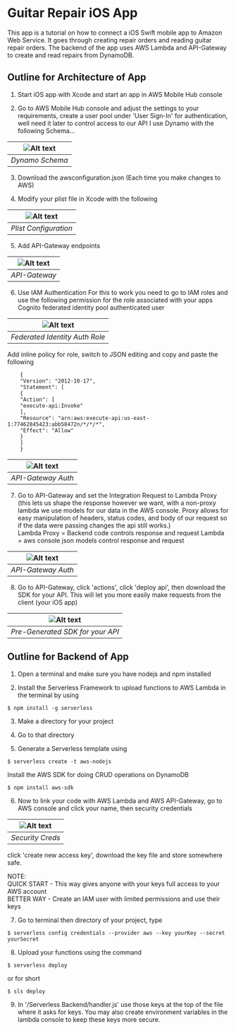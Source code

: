 # Guitar Repair iOS App
This app is a tutorial on how to connect a iOS Swift mobile app to Amazon Web Service. It goes through creating repair orders and reading guitar repair orders. The backend of the app uses AWS Lambda and API-Gateway to create and read repairs from DynamoDB.

## Outline for Architecture of App

1. Start iOS app with Xcode and start an app in AWS Mobile Hub console
    
2. Go to AWS Mobile Hub console and adjust the settings to your requirements, create a user pool under 'User Sign-In' for authentication, well need it later to control access to our API
I use Dynamo with the following Schema...

| ![Alt text](/images/db.png?raw=true) |
|:--:|
| *Dynamo Schema* |
    
3. Download the awsconfiguration.json (Each time you make changes to AWS) 
    
4. Modify your plist file in Xcode with the following

| ![Alt text](/images/plist.png?raw=true) |
|:--:|
| *Plist Configuration* |
    
5. Add API-Gateway endpoints

| ![Alt text](/images/paths.png?raw=true) |
|:--:|
| *API-Gateway* |
    
6. Use IAM Authentication
For this to work you need to go to IAM roles and use the following permission for the role associated with your apps Cognito federated identity pool authenticated user

| ![Alt text](/images/fedId.png?raw=true) |
|:--:|
| *Federated Identity Auth Role* |
    
Add inline policy for role, switch to JSON editing and copy and paste the following
```
    {
    "Version": "2012-10-17",
    "Statement": [
    {
    "Action": [
    "execute-api:Invoke"
    ],
    "Resource": "arn:aws:execute-api:us-east-1:77462845423:abb58472n/*/*/*",
    "Effect": "Allow"
    }
    ]
    }
``` 

| ![Alt text](/images/requestType.png?raw=true) |
|:--:|
| *API-Gateway Auth* |
    
7. Go to API-Gateway and set the Integration Request to Lambda Proxy (this lets us shape the response however we want, with a non-proxy lambda we use models for our data in the AWS console. Proxy allows for easy manipulation of headers, status codes, and body of our request so if the data were passing changes the api still works.) <br />
      Lambda Proxy = Backend code controls response and request
      Lambda = aws console json models control response and request
      
| ![Alt text](/images/proxy.png?raw=true) |
|:--:|
| *API-Gateway Auth* |

8. Go to API-Gateway, click 'actions', click 'deploy api', then download the SDK for your API. This will let you more easily make requests from the client (your iOS app)

| ![Alt text](/images/sdk.png?raw=true) |
|:--:|
| *Pre-Generated SDK for your API* |

## Outline for Backend of App

1. Open a terminal and make sure you have nodejs and npm installed
    
2. Install the Serverless Framework to upload functions to AWS Lambda in the terminal by using 
```
$ npm install -g serverless
``` 
3. Make a directory for your project
    
4. Go to that directory
    
5. Generate a Serverless template using
```
$ serverless create -t aws-nodejs
```

Install the AWS SDK for doing CRUD operations on DynamoDB
```
$ npm install aws-sdk
``` 

6. Now to link your code with AWS Lambda and AWS API-Gateway, go to AWS console and click your name, then security credentials

| ![Alt text](/images/security.png?raw=true) |
|:--:|
| *Security Creds* |

click 'create new access key', download the key file and store somewhere safe.
    
NOTE:<br />
    QUICK START - This way gives anyone with your keys full access to your AWS account<br />
    BETTER WAY - Create an IAM user with limited permissions and use their keys
    
7. Go to terminal then directory of your project, type
```
$ serverless config credentials --provider aws --key yourKey --secret yourSecret
``` 

8. Upload your functions using the command
```
$ serverless deploy
```
or for short
```
$ sls deploy
``` 

9. In '/Serverless Backend/handler.js' use those keys at the top of the file where it asks for keys. You may also create environment variables in the lambda console to keep these keys more secure.
